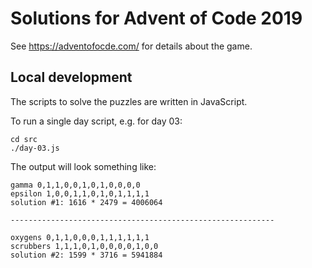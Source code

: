 # Solutions for Advent of Code 2019

See https://adventofocde.com/ for details about the game.

## Local development

The scripts to solve the puzzles are written in JavaScript.

To run a single day script, e.g. for day 03:

```shell
cd src
./day-03.js
```
The output will look something like:
```text
gamma 0,1,1,0,0,1,0,1,0,0,0,0
epsilon 1,0,0,1,1,0,1,0,1,1,1,1
solution #1: 1616 * 2479 = 4006064

-----------------------------------------------------------

oxygens 0,1,1,0,0,0,1,1,1,1,1,1
scrubbers 1,1,1,0,1,0,0,0,0,1,0,0
solution #2: 1599 * 3716 = 5941884
```
